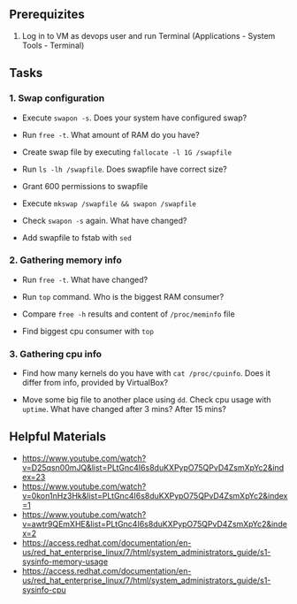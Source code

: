 ## Prerequizites

1. Log in to VM as devops user and run Terminal (Applications - System Tools - Terminal)

## Tasks

### 1. Swap configuration

- Execute `swapon -s`. Does your system have configured swap?

- Run `free -t`. What amount of RAM do you have?

- Create swap file by executing `fallocate -l 1G /swapfile`

- Run `ls -lh /swapfile`. Does swapfile have correct size?

- Grant 600 permissions to swapfile

- Execute `mkswap /swapfile && swapon /swapfile`

- Check `swapon -s` again. What have changed?

- Add swapfile to fstab with `sed`

### 2. Gathering memory info 

- Run `free -t`. What have changed?

- Run `top` command. Who is the biggest RAM consumer?

- Compare `free -h` results and content of `/proc/meminfo` file

- Find biggest cpu consumer with `top`

### 3. Gathering cpu info

- Find how many kernels do you have with `cat /proc/cpuinfo`. Does it differ from info, provided by VirtualBox?

- Move some big file to another place using `dd`. Check cpu usage with `uptime`. What have changed after 3 mins? After 15 mins?


## Helpful Materials
- https://www.youtube.com/watch?v=D25qsn00mJQ&list=PLtGnc4I6s8duKXPypO75QPvD4ZsmXpYc2&index=23
- https://www.youtube.com/watch?v=0kon1nHz3Hk&list=PLtGnc4I6s8duKXPypO75QPvD4ZsmXpYc2&index=1
- https://www.youtube.com/watch?v=awtr9QEmXHE&list=PLtGnc4I6s8duKXPypO75QPvD4ZsmXpYc2&index=2
- https://access.redhat.com/documentation/en-us/red_hat_enterprise_linux/7/html/system_administrators_guide/s1-sysinfo-memory-usage
- https://access.redhat.com/documentation/en-us/red_hat_enterprise_linux/7/html/system_administrators_guide/s1-sysinfo-cpu
